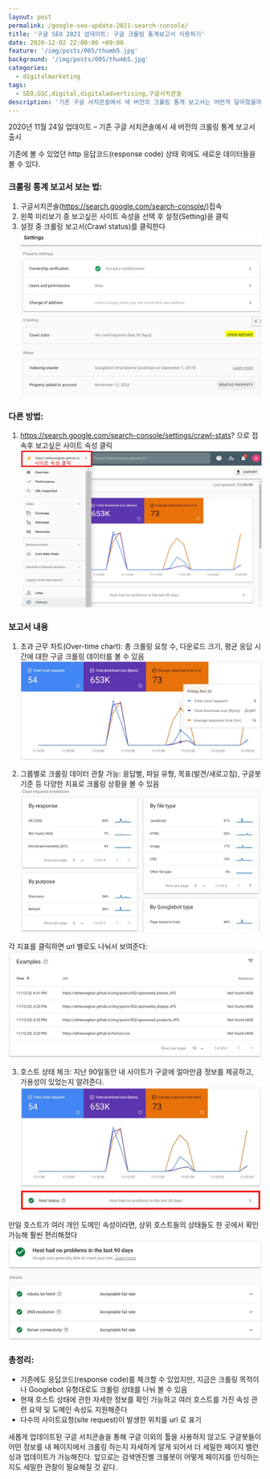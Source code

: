 ```yaml
---
layout: post
permalink: /google-seo-update-2021-search-console/
title: '구글 SEO 2021 업데이트: 구글 크롤링 통계보고서 사용하기'
date: 2020-12-02 22:00:00 +09:00
feature: '/img/posts/005/thumb5.jpg'
background: '/img/posts/005/thumb5.jpg'
categories:
  - digitalmarketing
tags:
  - SEO,GSC,digital,digitaladvertising,구글서치콘솔
description: '기존 구글 서치콘솔에서 새 버전의 크롤링 통계 보고서는 어떤게 달라졌을까?'
---
```

2020년 11월 24일 업데이트 – 기존 구글 서치콘솔에서 새 버전의 크롤링 통계 보고서 출시

기존에 볼 수 있었던 http 응답코드(response code) 상태 외에도 새로운 데이터들을 볼 수 있다.

### 크롤링 통계 보고서 보는 법:
1.	구글서치콘솔(https://search.google.com/search-console/)접속
2.  왼쪽 미리보기 중 보고싶은 사이트 속성을 선택 후 설정(Setting)을 클릭
3.	설정 중 크롤링 보고서(Crawl status)를 클릭한다
![Alt](/img/posts/005/0.jpg "google-search-console-crawl-status")

### 다른 방법:
1. https://search.google.com/search-console/settings/crawl-stats? 으로 접속후 보고싶은 사이트 속성 클릭
![Alt](/img/posts/005/1.jpg "google-search-console-crawl-status")

### 보고서 내용
1.	초과 근무 차트(Over-time chart): 총 크롤링 요청 수, 다운로드 크기, 평균 응답 시간에 대한 구글 크롤링 데이터를 볼 수 있음
![Alt](/img/posts/005/2.jpg "gsc-crawl-status-chart")

2. 그룹별로 크롤링 데이터 관찰 가능: 응답별, 파일 유형, 목표(발견/새로고침), 구글봇 기준 등 다양한 지표로 크롤링 상황을 볼 수 있음
![Alt](/img/posts/005/3.jpg "gsc-crawl-status-by-data")

  각 지표를 클릭하면 url 별로도 나눠서 보여준다:
![Alt](/img/posts/005/4.jpg "gsc-crawl-status-by-url")

3. 호스트 상태 체크: 지난 90일동안 내 사이트가 구글에 얼마만큼 정보를 제공하고, 가용성이 있었는지 알려준다.
![Alt](/img/posts/005/5.jpg "gsc-crawl-status-by-host")

  만일 호스트가 여러 개인 도메인 속성이라면, 상위 호스트들의 상태들도 한 곳에서 확인가능해 훨씬 편리해졌다
![Alt](/img/posts/005/6.jpg "gsc-crawl-status-by-host2")

### 총정리:

- 기존에도 응답코드(response code)를 체크할 수 있었지만, 지금은 크롤링 목적이나 Googlebot 유형대로도 크롤링 상태를 나눠 볼 수 있음
- 현재 호스트 상태에 관한 자세한 정보를 확인 가능하고 여러 호스트를 가진 속성 관련 요약 및 도메인 속성도 지원해준다
- 다수의 사이트요청(site request)이 발생한 위치를 url 로 표기

새롭게 업데이트된 구글 서치콘솔을 통해 구글 이외의 툴을 사용하지 않고도 구글봇들이 어떤 정보를 내 페이지에서 크롤링 하는지 자세하게 알게 되어서 더 세밀한 페이지 밸런싱과 업데이트가 가능해진다. 앞으로는 검색엔진별 크롤봇이 어떻게 페이지를 인식하는지도 세밀한 관찰이 필요해질 것 같다.
